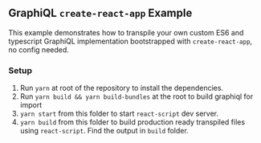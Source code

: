 ## GraphiQL `create-react-app` Example

This example demonstrates how to transpile your own custom ES6 and typescript GraphiQL implementation bootstrapped with `create-react-app`, no config needed.

### Setup

1. Run `yarn` at root of the repository to install the dependencies.
1. Run `yarn build && yarn build-bundles` at the root to build graphiql for import
1. `yarn start` from this folder to start `react-script` dev server.
1. `yarn build` from this folder to build production ready transpiled files using `react-script`. Find the output in `build` folder.
